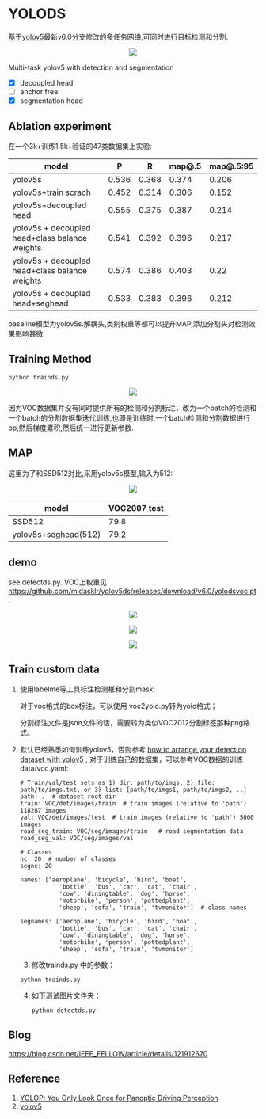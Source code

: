 # YOLODS

基于[yolov5](https://github.com/ultralytics/yolov5)最新v6.0分支修改的多任务网络,可同时进行目标检测和分割.

<p align="center">
<img src="data/images/6f0bbe0e23fc4747a2ae65dbef2a6173.png">
</p>Multi-task yolov5 with detection and segmentation

- [x] decoupled head
- [ ] anchor free
- [x] segmentation head

## Ablation experiment

在一个3k+训练1.5k+验证的47类数据集上实验:

| model                                          | P     | R     | map@.5 | map@.5:95 |
| ---------------------------------------------- | ----- | ----- | ------ | --------- |
| yolov5s                                        | 0.536 | 0.368 | 0.374  | 0.206     |
| yolov5s+train scrach                           | 0.452 | 0.314 | 0.306  | 0.152     |
| yolov5s+decoupled head                         | 0.555 | 0.375 | 0.387  | 0.214     |
| yolov5s + decoupled head+class balance weights | 0.541 | 0.392 | 0.396  | 0.217     |
| yolov5s + decoupled head+class balance weights | 0.574 | 0.386 | 0.403  | 0.22      |
| yolov5s + decoupled head+seghead               | 0.533 | 0.383 | 0.396  | 0.212     |

baseline模型为yolov5s.解耦头,类别权重等都可以提升MAP,添加分割头对检测效果影响甚微.

## Training Method

```
python trainds.py
```

<p align="center">
<img src="data/images/Screenshot.png">
</p>

因为VOC数据集并没有同时提供所有的检测和分割标注，改为一个batch的检测和一个batch的分割数据集迭代训练,也即是训练时,一个batch检测和分割数据进行bp,然后梯度累积,然后统一进行更新参数.

## MAP

这里为了和SSD512对比,采用yolov5s模型,输入为512:

<p align="center">
<img src="data/images/ssd.png">
</p>

| model                | VOC2007 test |
| -------------------- | ------------ |
| SSD512               | 79.8         |
| yolov5s+seghead(512) | 79.2         |

## demo

see detectds.py. VOC上权重见 https://github.com/midasklr/yolov5ds/releases/download/v6.0/yolodsvoc.pt:

<p align="center">
<img src="data/images/2007_000033_yolods.png">
</p>

<p align="center">
<img src="data/images/2007_002046_yolods.png">
</p>

<p align="center">
<img src="data/images/2007_000925_yolods.png">
</p>


## Train custom data

1. 使用labelme等工具标注检测框和分割mask;

   对于voc格式的box标注，可以使用 voc2yolo.py转为yolo格式；

   分割标注文件是json文件的话，需要转为类似VOC2012分割标签那种png格式。

2. 默认已经熟悉如何训练yolov5，否则参考 [how to arrange your detection dataset with yolov5](https://github.com/ultralytics/yolov5/wiki/Train-Custom-Data) , 对于训练自己的数据集，可以参考VOC数据的训练data/voc.yaml:

   ```
   # Train/val/test sets as 1) dir: path/to/imgs, 2) file: path/to/imgs.txt, or 3) list: [path/to/imgs1, path/to/imgs2, ..]
   path: .  # dataset root dir
   train: VOC/det/images/train  # train images (relative to 'path') 118287 images
   val: VOC/det/images/test  # train images (relative to 'path') 5000 images
   road_seg_train: VOC/seg/images/train   # road segmentation data
   road_seg_val: VOC/seg/images/val
   
   # Classes
   nc: 20  # number of classes
   segnc: 20
   
   names: ['aeroplane', 'bicycle', 'bird', 'boat',
              'bottle', 'bus', 'car', 'cat', 'chair',
              'cow', 'diningtable', 'dog', 'horse',
              'motorbike', 'person', 'pottedplant',
              'sheep', 'sofa', 'train', 'tvmonitor']  # class names
   
   segnames: ['aeroplane', 'bicycle', 'bird', 'boat',
              'bottle', 'bus', 'car', 'cat', 'chair',
              'cow', 'diningtable', 'dog', 'horse',
              'motorbike', 'person', 'pottedplant',
              'sheep', 'sofa', 'train', 'tvmonitor']
   ```

   3. 修改trainds.py 中的参数：

   ```
   python trainds.py 
   ```

   4. 如下测试图片文件夹：

      ```
      python detectds.py
      ```

      

## Blog

https://blog.csdn.net/IEEE_FELLOW/article/details/121912670

## Reference

1. [YOLOP: You Only Look Once for Panoptic Driving Perception](https://arxiv.org/abs/2108.11250)
2. [yolov5]( https://github.com/ultralytics/yolov5)
